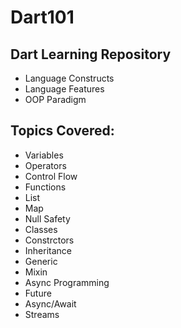 # Dart101

## Dart Learning Repository

- Language Constructs
- Language Features
- OOP Paradigm

## Topics Covered:

- Variables
- Operators
- Control Flow
- Functions
- List
- Map
- Null Safety
- Classes
- Constrctors
- Inheritance
- Generic
- Mixin
- Async Programming
- Future
- Async/Await
- Streams
